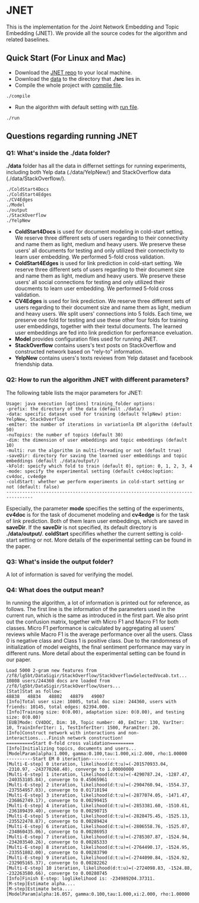 # JNET
This is the implementation for the Joint Network Embedding and Topic Embedding (JNET). We provide all the source codes for the algorithm and related baselines.

## Quick Start (For Linux and Mac)
* Download the [JNET repo](https://github.com/Linda-sunshine/JNET.git) to your local machine.
* Download the [data](http://www.cs.virginia.edu/~lg5bt/files/jnet_data.zip) to the directory that **./src** lies in.
* Compile the whole project with [complie file](https://github.com/Linda-sunshine/JNET/blob/master/compile).
```
./compile
```
* Run the algorithm with default setting with [run file](https://github.com/Linda-sunshine/JNET/blob/master/run).
```
./run
```
## Questions regarding running JNET
### Q1: What's inside the ./data folder?
**./data** folder has all the data in differnet settings for running experiments, including both Yelp data (./data/YelpNew/) and StackOverflow data (./data/StackOverflow/). 
```
./ColdStart4Docs
./ColdStart4Edges
./CV4Edges
./Model
./output
./StackOverflow
./YelpNew
```
* **ColdStart4Docs** is used for document modeling in cold-start setting. We reserve three different sets of users regarding to their connectivity and name them as light, medium and heavy users. We preserve these users' all documents for testing and only utilized their connectivity to learn user embedding. We performed 5-fold cross validation. 
* **ColdStart4Edges** is used for link prediction in cold-start setting. We reserve three different sets of users regarding to their document size and name them as light, medium and heavy users. We preserve these users' all social connections for testing and only utilized their doucments to learn user embedding. We performed 5-fold cross validation.
* **CV4Edges** is used for link prediction. We reserve three different sets of users regarding to their document size and name them as light, medium and heavy users. We split users' connections into 5 folds. Each time, we preserve one fold for testing and use these other four folds for training user embeddings, together with their textul documents. The learned user embeddings are fed into link prediction for performance eveluation.
* **Model** provides configuration files used for running JNET.
* **StackOverflow** contains users's text posts on StackOverflow and constructed network based on "rely-to" information. 
* **YelpNew** contains users's texts reviews from Yelp dataset and facebook friendship data. 

### Q2: How to run the algorithm JNET with different parameters?
The following table lists the major parameters for JNET:
```
Usage: java execution [options] training_folder options:
-prefix: the directory of the data (default ./data/)
-data: specific dataset used for training (default YelpNew) ption: YelpNew, StackOverflow
-emIter: the number of iterations in variationla EM algorithm (default 50)
-nuTopics: the number of topics (default 30)
-dim: the dimension of user embeddings and topic embeddings (default 10)
-multi: run the algorithm in multi-threading or not (default true)
-saveDir: directory for saving the learned user embeddings and topic embeddings (default ./data/output/)
-kFold: speicfy which fold to train (default 0), option: 0, 1, 2, 3, 4
-mode: specify the experimental setting (default cv4doc)option: cv4doc, cv4edge
-coldStart: whether we perform experiments in cold-start setting or not (default: false)
--------------------------------------------------------------------------------
```
Especially, the parameter **mode** specifies the setting of the experiments, **cv4doc** is for the task of documenet modeling and **cv4edge** is for the task of link prediction. Both of them learn user embeddings, which are saved in **saveDir**. If the **saveDir** is not specified, its default directory is **./data/output/**. **coldStart** specififies whether the current setting is cold-start setting or not. More details of the experimental setting can be found in the paper.

### Q3: What's inside the output folder?
A lot of information is saved for verifying the model.

### Q4: What does the output mean?
In running the algorithm, a lot of information is printed out for reference, as follows. The first line is the information of the parameters used in the current run, which is the same as introduced in the first part. We also print out the confusion matrix, together with Micro F1 and Macro F1 for both classes. Micro F1 performance is calculated by aggregating all users’ reviews while Macro F1 is the average performance over all the users. Class 0 is negative class and Class 1 is positive class. Due to the randomness of initialization of model weights, the final sentiment performance may vary in different runs. More detail about the experimental setting can be found in our paper.
```
Load 5000 2-gram new features from /zf8/lg5bt/DataSigir/StackOverflow/StackOverflowSelectedVocab.txt...
10808 users/244360 docs are loaded from /zf8/lg5bt/DataSigir/StackOverflow/Users...
[Stat]Stat as follow:
48838	48834	48802	48879	49007	
[Info]Total user size: 10805, total doc size: 244360, users with friends: 10145, total edges: 62394.000.
[Info]Training size: 0(0.00), adaptation size: 0(0.00), and testing size: 0(0.00)
[EUB]Mode: CV4DOC, Dim: 10, Topic number: 40, EmIter: 130, VarIter: 10, TrainInferIter: 1, TestInferIter: 1500, ParamIter: 20.
[Info]Construct network with interactions and non-interactions....Finish network construction!
==========Start 0-fold cross validation=========
[Info]Initializing topics, documents and users...
[ModelParam]alpha:1.000, gamma:0.100,tau:1.000,xi:2.000, rho:1.00000
----------Start EM 0 iteraction----------
[Multi-E-step] 0 iteration, likelihood(d:t:u)=(-201570933.04, -2310.97, -243770268.40), converge to 1.00000000
[Multi-E-step] 1 iteration, likelihood(d:t:u)=(-4290787.24, -1287.47, -240353105.84), converge to 0.45065961
[Multi-E-step] 2 iteration, likelihood(d:t:u)=(-2904760.94, -1554.37, -237554957.03), converge to 0.01710194
[Multi-E-step] 3 iteration, likelihood(d:t:u)=(-2877074.05, -1471.47, -236862749.17), converge to 0.00299415
[Multi-E-step] 4 iteration, likelihood(d:t:u)=(-2853381.60, -1510.61, -236189439.40), converge to 0.00290715
[Multi-E-step] 5 iteration, likelihood(d:t:u)=(-2828475.45, -1525.13, -235522478.87), converge to 0.00289424
[Multi-E-step] 6 iteration, likelihood(d:t:u)=(-2806558.76, -1525.07, -234860435.06), converge to 0.00286953
[Multi-E-step] 7 iteration, likelihood(d:t:u)=(-2785307.87, -1524.94, -234203540.26), converge to 0.00285333
[Multi-E-step] 8 iteration, likelihood(d:t:u)=(-2764490.17, -1524.95, -233551802.00), converge to 0.00283790
[Multi-E-step] 9 iteration, likelihood(d:t:u)=(-2744090.84, -1524.92, -232905165.37), converge to 0.00282262
[Multi-E-step] 10 iteration, likelihood(d:t:u)=(-2724098.83, -1524.88, -232263580.66), converge to 0.00280745
[Info]Finish E-step: loglikelihood is: -234989204.37311.
[M-step]Estimate alpha....
[M-step]Estimate beta....
[ModelParam]alpha:16.057, gamma:0.100,tau:1.000,xi:2.000, rho:1.00000
```
